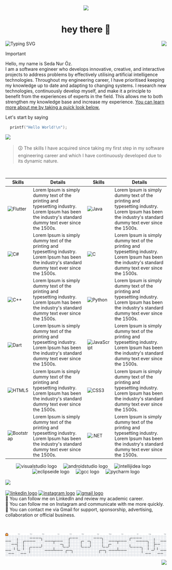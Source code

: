 <div align="center">
  <img height="150" src="https://sedanuroz.com/img/meyaba.gif"/>
</div>
<h1 align="center">hey there 🐾</h1>

<img src="https://readme-typing-svg.demolab.com?font=Poppins&weight=900&size=50&duration=1&pause=1&color=9370DB&repeat=false&width=435&height=70&lines=About+Me" alt="Typing SVG"/><img align="right" height="75" src="https://sedanuroz.com/img/emoji.png"/>

> [!IMPORTANT]
> Hello, my name is Seda Nur Öz.<br>
> I am a software engineer who develops innovative, creative, and interactive projects to address problems by effectively utilising artificial intelligence technologies. 
> Throughout my engineering career, I have prioritised keeping my knowledge up to date and adapting to changing systems. I research new technologies, continuously develop myself, and make it a principle to benefit from the experiences of experts in the field.
> This allows me to both strengthen my knowledge base and increase my experience. <u>You can learn more about me by taking a quick look below.</u>

Let's start by saying
``` C
  printf("Hello World!\n");
```

<img src="https://sedanuroz.com/img/bannerme2.png"/>

> 🛈 The skills I have acquired since taking my first step in my software engineering career and which I have continuously developed due to its dynamic nature.
<br>

| Skills | Details | Skills | Details |
| --- | --- | --- | --- |
| <img src="https://profilinator.rishav.dev/skills-assets/flutterio-icon.svg" alt="Flutter" height="25"/> | Lorem Ipsum is simply dummy text of the printing and typesetting industry. Lorem Ipsum has been the industry's standard dummy text ever since the 1500s. | <img src="https://profilinator.rishav.dev/skills-assets/java-original-wordmark.svg" alt="Java" height="25"/> | Lorem Ipsum is simply dummy text of the printing and typesetting industry. Lorem Ipsum has been the industry's standard dummy text ever since the 1500s.
| <img src="https://profilinator.rishav.dev/skills-assets/csharp-original.svg" alt="C#" height="25"/> | Lorem Ipsum is simply dummy text of the printing and typesetting industry. Lorem Ipsum has been the industry's standard dummy text ever since the 1500s. | <img src="https://profilinator.rishav.dev/skills-assets/c-original.svg" alt="C" height="25"/> | Lorem Ipsum is simply dummy text of the printing and typesetting industry. Lorem Ipsum has been the industry's standard dummy text ever since the 1500s.
| <img src="https://profilinator.rishav.dev/skills-assets/cplusplus-original.svg" alt="C++" height="25"/> | Lorem Ipsum is simply dummy text of the printing and typesetting industry. Lorem Ipsum has been the industry's standard dummy text ever since the 1500s. | <img src="https://profilinator.rishav.dev/skills-assets/python-original.svg" alt="Python" height="25"/> | Lorem Ipsum is simply dummy text of the printing and typesetting industry. Lorem Ipsum has been the industry's standard dummy text ever since the 1500s.
| <img src="https://profilinator.rishav.dev/skills-assets/dartlang-icon.svg" alt="Dart" height="25"/> | Lorem Ipsum is simply dummy text of the printing and typesetting industry. Lorem Ipsum has been the industry's standard dummy text ever since the 1500s. | <img src="https://profilinator.rishav.dev/skills-assets/javascript-original.svg" alt="JavaScript" height="25"/> | Lorem Ipsum is simply dummy text of the printing and typesetting industry. Lorem Ipsum has been the industry's standard dummy text ever since the 1500s.
| <img src="https://profilinator.rishav.dev/skills-assets/html5-original-wordmark.svg" alt="HTML5" height="25"/> | Lorem Ipsum is simply dummy text of the printing and typesetting industry. Lorem Ipsum has been the industry's standard dummy text ever since the 1500s. | <img src="https://profilinator.rishav.dev/skills-assets/css3-original-wordmark.svg" alt="CSS3" height="25"/> | Lorem Ipsum is simply dummy text of the printing and typesetting industry. Lorem Ipsum has been the industry's standard dummy text ever since the 1500s.
| <img src="https://profilinator.rishav.dev/skills-assets/bootstrap-plain.svg" alt="Bootstrap" height="25"/> | Lorem Ipsum is simply dummy text of the printing and typesetting industry. Lorem Ipsum has been the industry's standard dummy text ever since the 1500s. | <img src="https://profilinator.rishav.dev/skills-assets/dot-net-original-wordmark.svg" alt=".NET" height="25"/> | Lorem Ipsum is simply dummy text of the printing and typesetting industry. Lorem Ipsum has been the industry's standard dummy text ever since the 1500s.

<div align="center">
  <img src="https://cdn.jsdelivr.net/gh/devicons/devicon/icons/visualstudio/visualstudio-plain.svg" height="40" alt="visualstudio logo"  />
  <img width="12" />
  <img src="https://cdn.jsdelivr.net/gh/devicons/devicon/icons/androidstudio/androidstudio-original.svg" height="40" alt="androidstudio logo"  />
  <img width="12" />
  <img src="https://skillicons.dev/icons?i=idea" height="40" alt="intellijidea logo"  />
  <img width="12" />
  <img src="https://skillicons.dev/icons?i=eclipse" height="40" alt="eclipseide logo"  />
  <img width="12" />
  <img src="https://cdn.jsdelivr.net/gh/devicons/devicon/icons/gcc/gcc-original.svg" height="40" alt="gcc logo"  />
  <img width="12" />
  <img src="https://cdn.jsdelivr.net/gh/devicons/devicon/icons/pycharm/pycharm-original.svg" height="40" alt="pycharm logo"  />
</div>
<br>
<img src="https://sedanuroz.com/img/bannerme3.png"/>

<a href="https://www.linkedin.com/in/sedanuroz" target="_blank"><img src="https://img.shields.io/static/v1?message=LinkedIn&logo=linkedin&label=&color=0077B5&logoColor=white&labelColor=&style=for-the-badge" height="35" alt="linkedin logo"  /></a>
<a href="https://www.instagram.com/sedanur_oz_/" target="_blank"><img src="https://img.shields.io/static/v1?message=Instagram&logo=instagram&label=&color=E4405F&logoColor=white&labelColor=&style=for-the-badge" height="35" alt="instagram logo"  /></a> 
<a href="bilgi@sedanuroz.com" target="_blank"><img src="https://img.shields.io/static/v1?message=Gmail&logo=gmail&label=&color=D14836&logoColor=white&labelColor=&style=for-the-badge" height="35" alt="gmail logo"  /></a>
<br>
📌 You can follow me on LinkedIn and review my academic career.
<br>
📌 You can follow me on Instagram and communicate with me more quickly. 
<br>
📌 You can contact me via Gmail for support, sponsorship, advertising, collaboration or official business.

<div align="left">
</div>

<br>
<br>
<picture>
  <source media="(prefers-color-scheme: dark)" srcset="https://raw.githubusercontent.com/sedanuroz/sedanuroz/output/pacman-contribution-graph-dark.svg">
  <source media="(prefers-color-scheme: light)" srcset="https://raw.githubusercontent.com/sedanuroz/sedanuroz/output/pacman-contribution-graph.svg">
  <img alt="pacman contribution graph" src="https://raw.githubusercontent.com/sedanuroz/sedanuroz/output/pacman-contribution-graph.svg">
</picture>

<img align="right" src="https://visitor-badge.laobi.icu/badge?page_id=sedanuroz.sedanuroz&"  />

